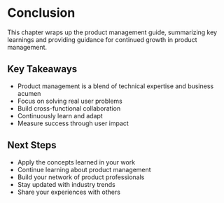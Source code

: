 # Conclusion

This chapter wraps up the product management guide, summarizing key learnings and providing guidance for continued growth in product management.

## Key Takeaways

- Product management is a blend of technical expertise and business acumen
- Focus on solving real user problems
- Build cross-functional collaboration
- Continuously learn and adapt
- Measure success through user impact

## Next Steps

- Apply the concepts learned in your work
- Continue learning about product management
- Build your network of product professionals
- Stay updated with industry trends
- Share your experiences with others
